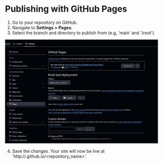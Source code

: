 # Publishing with GitHub Pages
1. Go to your repository on GitHub.
2. Navigate to **Settings > Pages**.
3. Select the branch and directory to publish from (e.g, 'main' and '/root').


![Settings](https://github.com/keysor/Creating_Github_Hosted_Website/blob/main/git_web.png)

4. Save the changes. Your site will now be live at 'http://<username>.github.io/<repository_name>'.
